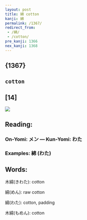 ```yaml
---
layout: post
title: 綿 cotton
kanji: 綿
permalink: /1367/
redirect_from:
 - /綿/
 - /cotton/
pre_kanji: 1366
nex_kanji: 1368
---
```


## {1367}

## `cotton`

## [14]

<div class="stroke"><img src="E7B6BF.png" /></div>

## Reading:

### On-Yomi: メン &mdash; Kun-Yomi: わた

### Examples: 綿 (わた)

## Words:

木綿(きわた): cotton

綿(めん): raw cotton

綿(わた): cotton, padding

木綿(もめん): cotton
